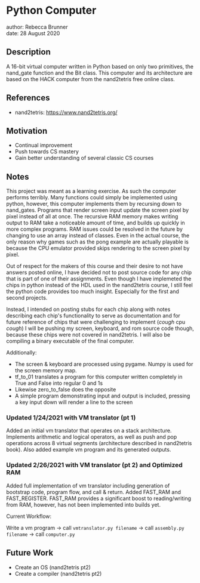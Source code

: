 # Python Computer

author: Rebecca Brunner
<br>
date: 28 August 2020

## Description

A 16-bit virtual computer written in Python based on only two primitives, the nand_gate function and the Bit class.  This computer and its architecture are based on the HACK computer from the nand2tetris free online class.

## References

- nand2tetris: https://www.nand2tetris.org/

## Motivation

- Continual improvement
- Push towards CS mastery
- Gain better understanding of several classic CS courses

## Notes

This project was meant as a learning exercise.  As such the computer performs terribly.  Many functions could simply be implemented using python, however, this computer implements them by recursing down to nand_gates.  Programs that render screen input update the screen pixel by pixel instead of all at once.  The recursive RAM memory makes writing output to RAM take a noticeable amount of time, and builds up quickly in more complex programs.  RAM issues could be resolved in the future by changing to use an array instead of classes.  Even in the actual course, the only reason why games such as the pong example are actually playable is because the CPU emulator provided skips rendering to the screen pixel by pixel.

Out of respect for the makers of this course and their desire to not have answers posted online, I have decided not to post source code for any chip that is part of one of their assignments.  Even though I have implemeted the chips in python instead of the HDL used in the nand2tetris course, I still feel the python code provides too much insight.  Especially for the first and second projects.

Instead, I intended on posting stubs for each chip along with notes describing each chip's functionality to serve as documentation and for future reference of chips that were challenging to implement (*cough* cpu *cough*) I will be pushing my screen, keyboard, and rom source code though, because these chips were not covered in nand2tetris.  I will also be compiling a binary executable of the final computer.

<!-- The binaries have been compiled on Windows 10 Pro v1709 and Ubuntu 18.04.3.  The compiled binary includes an application that renders a line to the screen when a key is pressed.  The key must be pressed down until the command that checks the keyboard is executed again, which could take a few seconds.  Releasing the key beforehand will reset the keyboard back to its unpressed state and will not render anything to the screen.  A display driver is necessary to run the application - the app will crash otherwise. -->

Additionally:

- The screen & keyboard are processed using pygame.  Numpy is used for the screen memory map.
- tf_to_01 translates a program for this computer written completely in True and False into regular 0 and 1s
- Likewise zero_to_false does the opposite
- A simple program demonstrating input and output is included, pressing a key input down will render a line to the screen

### Updated 1/24/2021 with VM translator (pt 1)

Added an initial vm translator that operates on a stack architecture.  Implements arithmetic and logical operators, as well as push and pop operations across 8 virtual segments (architecture described in nand2tetris book).  Also added example vm program and its generated outputs.

### Updated 2/26/2021 with VM translator (pt 2) and Optimized RAM

Added full implementation of vm translator including generation of bootstrap code, program flow, and call & return.  Added FAST_RAM and FAST_REGISTER.  FAST_RAM provides a significant boost to reading/writing from RAM, however, has not been implemented into builds yet.

Current Workflow:

Write a vm program -> call `vmtranslator.py filename` -> call `assembly.py filename` -> call `computer.py`

## Future Work

- Create an OS (nand2tetris pt2)
- Create a compiler (nand2tetris pt2)
